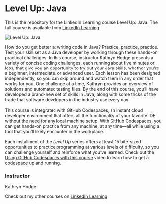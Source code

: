 # Level Up: Java 
This is the repository for the LinkedIn Learning course Level Up: Java. The full course is available from [LinkedIn Learning][lil-course-url].

![Level Up: Java  ][lil-thumbnail-url]

How do you get better at writing code in Java? Practice, practice, practice. Test your skill set as a Java developer by working through these hands-on practical challenges. In this course, instructor Kathryn Hodge presents a variety of concise coding challenges, each running about five minutes or less, that give you an opportunity to try out your Java skills, whether you’re a beginner, intermediate, or advanced user. Each lesson has been designed independently, so you can skip around and watch them in any order that works for you. One challenge at a time, Kathryn provides an overview of solutions and automated testing files. By the end of this course, you’ll have developed a brand-new set of skills in Java, along with some tricks of the trade that software developers in the industry use every day.<br><br>This course is integrated with GitHub Codespaces, an instant cloud developer environment that offers all the functionality of your favorite IDE without the need for any local machine setup. With GitHub Codespaces, you can get hands-on practice from any machine, at any time—all while using a tool that you’ll likely encounter in the workplace.<br><br>Each installment of the <em>Level Up</em> series offers at least 15 bite-sized opportunities to practice programming at various levels of difficulty, so you can challenge yourself and reinforce what you’ve learned. Check out the [Using GitHub Codespaces with this course][gcs-video-url] video to learn how to get a codespace up and running.

### Instructor

Kathryn Hodge

Check out my other courses on [LinkedIn Learning](https://www.linkedin.com/learning/instructors/kathryn-hodge?u=104).

[lil-course-url]: https://www.linkedin.com/learning/level-up-java
[lil-thumbnail-url]: https://cdn.lynda.com/course/3213389/3213389-1667864430381-16x9.jpg
[gcs-video-url]: https://www.linkedin.com/learning/level-up-java/using-github-codespaces-with-this-course
